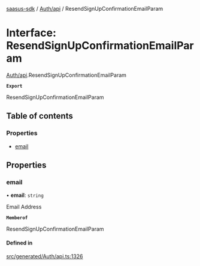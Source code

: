 [saasus-sdk](../README.md) / [Auth/api](../modules/Auth_api.md) / ResendSignUpConfirmationEmailParam

# Interface: ResendSignUpConfirmationEmailParam

[Auth/api](../modules/Auth_api.md).ResendSignUpConfirmationEmailParam

**`Export`**

ResendSignUpConfirmationEmailParam

## Table of contents

### Properties

- [email](Auth_api.ResendSignUpConfirmationEmailParam.md#email)

## Properties

### email

• **email**: `string`

Email Address

**`Memberof`**

ResendSignUpConfirmationEmailParam

#### Defined in

[src/generated/Auth/api.ts:1326](https://github.com/saasus-platform/saasus-sdk-javascript/blob/c6c266c/src/generated/Auth/api.ts#L1326)
